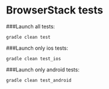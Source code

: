 # BrowserStack tests
###Launch all tests:
```
gradle clean test
```
###Launch only ios tests:
```
gradle clean test_ios
```
###Launch only android tests:
```
gradle clean test_android
```